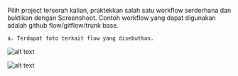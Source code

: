 Pilih project terserah kalian, praktekkan salah satu workflow serderhana dan buktikan dengan Screenshoot. Contoh workflow yang dapat digunakan adalah github flow/gitflow/trunk base.

    a. Terdapat foto terkait flow yang disebutkan.

![alt text](https://github.com/abdansyakur14002/DE_Abdan-Syakur/blob/main/03.Version%20Control%20System/screenshot/ekplorasi1.png?raw=true)

![alt text](https://github.com/abdansyakur14002/DE_Abdan-Syakur/blob/main/03.Version%20Control%20System/screenshot/ekplorasi1.jpg?raw=true)
